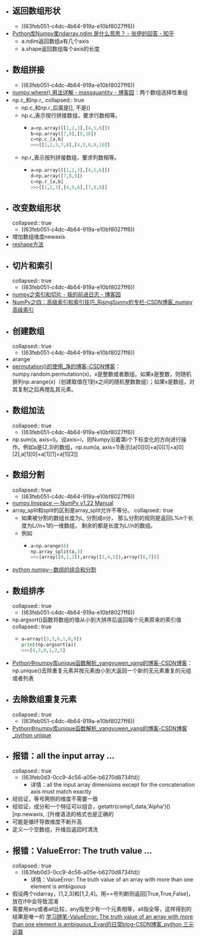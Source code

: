 - ## 返回数组形状
	- ((63feb051-c4dc-4b64-919a-e10bf8027ff6))
- [Python库Numpy里ndarray.ndim 是什么意思？ - 张伊的回答 - 知乎](https://www.zhihu.com/question/64894713/answer/228169291)
	- a.ndim返回数组a有几个axis
	- a.shape返回数组每个axis的长度
- ## 数组拼接
	- ((63feb051-c4dc-4b64-919a-e10bf8027ff6))
- [numpy.where() 用法详解 - massquantity - 博客园](https://www.cnblogs.com/massquantity/p/8908859.html)：两个数组选择性重组
- np.c_和np.r_
  collapsed:: true
	- np.c_和np.r_后面是[], 不是()
	- np.c_表示按行拼接数组，要求行数相等。
		- ``` python
		  a=np.array([[1,2,3],[4,5,6]])
		  b=np.array([7,8],[9,10])
		  c=np.c_[a,b]
		  >>>[[1,2,3,7,8],[4,5,6,9,10]]
		  
		  ```
	- np.r_表示按列拼接数组，要求列数相等。
		- ``` python
		  a=np.array([[1,2,3],[4,5,6]])
		  d=np.array([7,8,9])
		  c=np.r_[a,b]
		  >>>[[1,2,3],[4,5,6],[7,8,9]]
		  
		  ```
- ## 改变数组形状
  collapsed:: true
	- ((63feb051-c4dc-4b64-919a-e10bf8027ff6))
- 增加数组维度newaxis
- [reshape方法](https://www.jianshu.com/p/fc2fe026f002)
- ## 切片和索引
  collapsed:: true
	- ((63feb051-c4dc-4b64-919a-e10bf8027ff6))
- [numpy之索引和切片 - 我的前进日志 - 博客园](https://www.cnblogs.com/sunshinewang/p/6882031.html)
- [NumPy之四：高级索引和索引技巧_RisingSunny的专栏-CSDN博客_numpy高级索引](https://blog.csdn.net/wangwenzhi276/article/details/53436694)
- ## 创建数组
  collapsed:: true
	- ((63feb051-c4dc-4b64-919a-e10bf8027ff6))
- arange
- [permutation()的使用_净的博客-CSDN博客](https://blog.csdn.net/yangsong95/article/details/82502812)：numpy.random.permutation(x)，x是整数或者数组。如果x是整数，则随机排列np.arange(x)（创建取值在1到x之间的随机整数数组）；如果x是数组，对其复制之后再搅乱其元素。
- ## 数组加法
  collapsed:: true
	- ((63feb051-c4dc-4b64-919a-e10bf8027ff6))
- np.sum(a, axis=i)。设axis=i，则Numpy沿着第i个下标变化的方向进行操作。例如a是(2,3)的数组，np.sum(a, axis=1)表示[a[0][0]+a[0][1]+a[0][2],a[1][0]+a[1][1]+a[1][2]]
- ## 数组分割
  collapsed:: true
	- ((63feb051-c4dc-4b64-919a-e10bf8027ff6))
- [numpy.linspace — NumPy v1.22 Manual](https://numpy.org/doc/stable/reference/generated/numpy.linspace.html?highlight=linspace#numpy.linspace)
- array_split和split的区别是array_split允许不等分。
  collapsed:: true
	- 如果被分割的数组长度为L, 分割成n分， 那么分割的规则是返回L%n个长度为L//n+1的一维数组， 剩余的都是长度为L//n的数组。
	- 例如
		- ``` python
		  a=np.arange(8)
		  np.array_split(a,3)
		  >>>[array([0,1,2]),array([3,4,5]),array([6,7])]
		  
		  ```
- [python numpy--数组的组合和分割](http://t.csdn.cn/E0Ugn)
- ## 数组排序
  collapsed:: true
	- ((63feb051-c4dc-4b64-919a-e10bf8027ff6))
- np.argsort()函数将数组的值从小到大排序后返回每个元素原来的索引值
  collapsed:: true
	- ``` python
	  a=array([3,3,6,1,0,9])
	  print(np.argsort(a))
	  >>>[4,3,0,1,2,5]
	  
	  ```
- [Python中numpy库unique函数解析_yangyuwen_yang的博客-CSDN博客](https://blog.csdn.net/yangyuwen_yang/article/details/79193770)：np.unique()去除重复元素并按元素由小到大返回一个新的无元素重复的元组或者列表
- ## 去除数组重复元素
  collapsed:: true
	- ((63feb051-c4dc-4b64-919a-e10bf8027ff6))
- [Python中numpy库unique函数解析_yangyuwen_yang的博客-CSDN博客_python unique](https://blog.csdn.net/yangyuwen_yang/article/details/79193770)
- ## 报错：all the input array ...
  collapsed:: true
	- ((63feb0d3-0cc9-4c56-a05e-b6270d8734fd))
		- 详情：all the input array dimensions except for the concatenation axis must match exactly
- 经验证，等号两侧的维度不需要一致
- 经验证，成分和一个特征可以组合，getattr(comp1_data,'Alpha')()[np.newaxis, :]升维语法的格式也是正确的
- 可能是循环导致维度不断升高
- 定义一个空数组，升维后返回时清洗
- ## 报错：ValueError: The truth value ...
  collapsed:: true
	- ((63feb0d3-0cc9-4c56-a05e-b6270d8734fd))
		- 详情：ValueError: The truth value of an array with more than one element is ambiguous
- 假设两个ndarray，[1,2,3]和[1,2,4]。用==号判断则返回[True,True,False]，放在if中会导致混淆
- 需要用any或者all比较，any指至少有一个元素相等，all指全等，这样得到的结果是唯一的 [学习随笔-ValueError: The truth value of an array with more than one element is ambiguous_Evan的日常blog-CSDN博客_python 三元运算](https://blog.csdn.net/sinat_33563325/article/details/79868109)